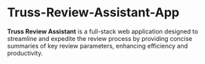 # Truss-Review-Assistant-App
**Truss Review Assistant** is a full-stack web application designed to streamline and expedite the review process by providing concise summaries of key review parameters, enhancing efficiency and productivity.
